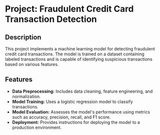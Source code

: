 # Project: Fraudulent Credit Card Transaction Detection

## Description
This project implements a machine learning model for detecting fraudulent credit card transactions. The model is trained on a dataset containing labeled transactions and is capable of identifying suspicious transactions based on various features.

## Features
- **Data Preprocessing:** Includes data cleaning, feature engineering, and normalization.
- **Model Training:** Uses a logistic regression model to classify transactions.
- **Model Evaluation:** Assesses the model's performance using metrics such as accuracy, precision, recall, and F1 score.
- **Deployment:** Provides instructions for deploying the model to a production environment.
